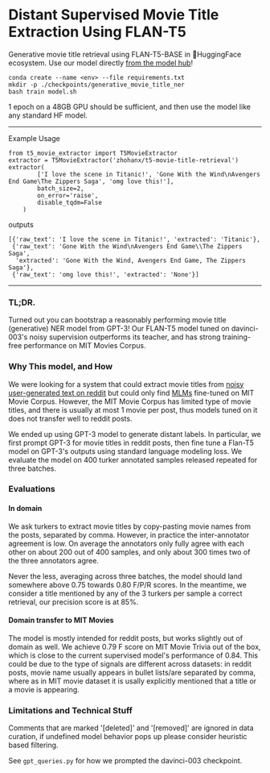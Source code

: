 # Distant Supervised Movie Title Extraction Using FLAN-T5

Generative movie title retrieval using FLAN-T5-BASE in 🤗HuggingFace ecosystem. Use our model directly [from the model hub](https://huggingface.co/zhohanx/t5-movie-title-retrieval)!

```
conda create --name <env> --file requirements.txt
mkdir -p ./checkpoints/generative_movie_title_ner
bash train model.sh
```

1 epoch on a 48GB GPU should be sufficient, and then use the model like any standard HF model.

---

Example Usage
```
from t5_movie_extractor import T5MovieExtractor
extractor = T5MovieExtractor('zhohanx/t5-movie-title-retrieval')
extractor(
        ['I love the scene in Titanic!', 'Gone With the Wind\nAvengers End Game\The Zippers Saga', 'omg love this!'],
        batch_size=2,
        on_error='raise',
        disable_tqdm=False
    )
```
outputs
```
[{'raw_text': 'I love the scene in Titanic!', 'extracted': 'Titanic'},
 {'raw_text': 'Gone With the Wind\nAvengers End Game\\The Zippers Saga',
  'extracted': 'Gone With the Wind, Avengers End Game, The Zippers Saga'},
 {'raw_text': 'omg love this!', 'extracted': 'None'}]
```

---

### TL;DR.

Turned out you can bootstrap a reasonably performing movie title (generative) NER model from GPT-3! Our FLAN-T5 model tuned on davinci-003's noisy supervision outperforms its teacher, and has strong training-free performance on MIT Movies Corpus. 

### Why This model, and How

We were looking for a system that could extract movie titles from [noisy user-generated text on reddit](https://www.reddit.com/r/MovieSuggestions/) but could only find [MLMs](https://nlp.johnsnowlabs.com/2021/07/20/ner_mit_movie_simple_distilbert_base_cased_en.html) fine-tuned on MIT Movie Corpus. However, the MIT Movie Corpus has limited type of movie titles, and there is usually at most 1 movie per post, thus models tuned on it does not transfer well to reddit posts. 

We ended up using GPT-3 model to generate distant labels. In particular, we first prompt GPT-3 for movie titles in reddit posts, then fine tune a Flan-T5 model on GPT-3's outputs using standard language modeling loss. We evaluate the model on 400 turker annotated samples released repeated for three batches.

### Evaluations

#### In domain

We ask turkers to extract movie titles by copy-pasting movie names from the posts, separated by comma. However, in practice the inter-annotator agreement is low.  On average the annotators only fully agree with each other on about 200 out of 400 samples, and only about 300 times two of the three annotators agree.

Never the less, averaging across three batches, the model should land somewhere above 0.75 towards 0.80 F/P/R scores. In the meantime, we consider a title mentioned by any of the 3 turkers per sample a correct retrieval, our precision score is at 85%.

#### Domain transfer to MIT Movies

The model is mostly intended for reddit posts, but works slightly out of domain as well. We achieve 0.79 F score on MIT Movie Trivia out of the box, which is close to the current supervised model's performance of 0.84. This could be due to the type of signals are different across datasets: in reddit posts, movie name usually appears in bullet lists/are separated by comma, where as in MIT movie dataset it is usally explicitly mentioned that a title or a movie is appearing.

### Limitations and Technical Stuff

Comments that are marked '[deleted]' and '[removed]' are ignored in data curation, if undefined model behavior pops up please consider heuristic based filtering.

See ```gpt_queries.py``` for how we prompted the davinci-003 checkpoint.






